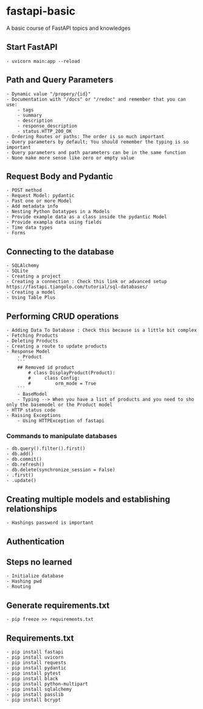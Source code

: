 # fastapi-basic
A basic course of FastAPI topics and knowledges

## Start FastAPI
    - uvicorn main:app --reload

## Path and Query Parameters
    - Dynamic value "/propery/{id}"
    - Documentation with "/docs" or "/redoc" and remember that you can use: 
        - tags
        - summary
        - description
        - response_description
        - status.HTTP_200_OK
    - Ordering Routes or paths: The order is so much important
    - Query parameters by default; You should remember the typing is so important
    - Query parameters and path parameters can be in the same function
    - None make more sense like zero or empty value

## Request Body and Pydantic
    - POST method
    - Request Model: pydantic
    - Past one or more Model
    - Add metadata info
    - Nesting Python Datatypes in a Models
    - Provide example data as a class inside the pydantic Model
    - Provide exampla data using fields
    - Time data types
    - Forms 

## Connecting to the database
    - SQLAlchemy
    - SQLite
    - Creating a project 
    - Creating a connection : Check this link or advanced setup https://fastapi.tiangolo.com/tutorial/sql-databases/
    - Creating a model
    - Using Table Plus

## Performing CRUD operations
    - Adding Data To Database : Check this because is a little bit complex
    - Fetching Products
    - Deleting Products
    - Creating a route to update products
    - Response Model
        - Product 
        ```
        ## Removed id product
            # class DisplayProduct(Product):
            #     class Config:
            #         orm_mode = True
        ```
        - BaseModel
        - Typing --> When you have a list of products and you need to sho only the basemodel or the Product model
    - HTTP status code
    - Raising Exceptions
        - Using HTTPException of fastapi

### Commands to manipulate databases
    - db.query().filter().first()
    - db.add()
    - db.commit()
    - db.refresh()
    - db.delete(synchronize_session = False)
    - .first()
    - .update()

## Creating multiple models and establishing relationships
    - Hashings password is important

## Authentication


## Steps no learned
    - Initialize database
    - Hashing pwd
    - Routing

## Generate requirements.txt
    - pip freeze >> requirements.txt

## Requirements.txt
    - pip install fastapi
    - pip install uvicorn
    - pip install requests
    - pip install pydantic
    - pip install pytest
    - pip install black
    - pip install python-multipart
    - pip install sqlalchemy
    - pip install passlib
    - pip install bcrypt